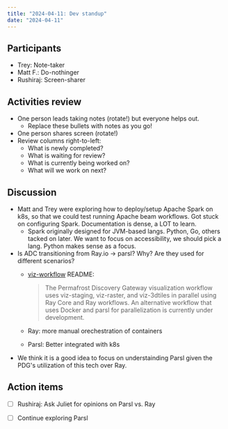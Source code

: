 ```yaml
---
title: "2024-04-11: Dev standup"
date: "2024-04-11"
---
```


## Participants

* Trey: Note-taker
* Matt F.: Do-nothinger
* Rushiraj: Screen-sharer


## Activities review

* One person leads taking notes (rotate!) but everyone helps out.
  * Replace these bullets with notes as you go!
* One person shares screen (rotate!)
* Review columns right-to-left:
  * What is newly completed?
  * What is waiting for review?
  * What is currently being worked on?
  * What will we work on next?



## Discussion

* Matt and Trey were exploring how to deploy/setup Apache Spark on k8s, so that we could test running Apache beam workflows.
  Got stuck on configuring Spark. Documentation is dense, a LOT to learn.
    * Spark originally designed for JVM-based langs. Python, Go, others tacked on later. We want to focus on accessibility, we should pick a lang. Python makes sense as a focus. 
* Is ADC transitioning from Ray.io -> parsl? Why?
  Are they used for different scenarios?
  * [viz-workflow](https://github.com/PermafrostDiscoveryGateway/viz-workflow/tree/main) README:

    > The Permafrost Discovery Gateway visualization workflow uses viz-staging,
    > viz-raster, and viz-3dtiles in parallel using Ray Core and Ray
    > workflows. An alternative workflow that uses Docker and parsl for
    > parallelization is currently under development.

  * Ray: more manual orechestration of containers
  * Parsl: Better integrated with k8s
* We think it is a good idea to focus on understainding Parsl given the PDG's utilization of this tech over Ray.


## Action items

- [ ] Rushiraj: Ask Juliet for opinions on Parsl vs. Ray
- [ ] Continue exploring Parsl


